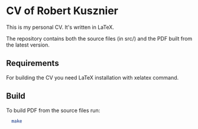 CV of Robert Kusznier
=====================

This is my personal CV. It's written in LaTeX.

The repository contains both the source files (in src/) and the PDF built from
the latest version.

Requirements
------------

For building the CV you need LaTeX installation with xelatex command.

Build
-----

To build PDF from the source files run:

```bash
  make
```

